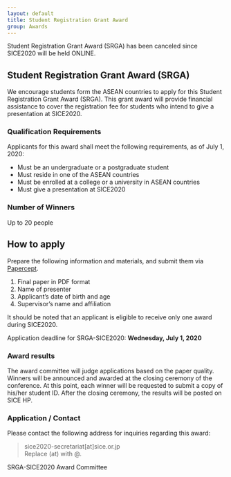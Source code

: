 ```yaml
---
layout: default
title: Student Registration Grant Award
group: Awards
---
```


<div class="alert alert-warning" role="alert">
    Student Registration Grant Award (SRGA) has been canceled since SICE2020 will be held ONLINE.
</div>

## Student Registration Grant Award (SRGA)

We encourage students form the ASEAN countries to apply for this Student Registration Grant Award (SRGA). This grant award will provide financial assistance to cover the registration fee for students who intend to give a presentation at SICE2020. 

### Qualification Requirements

Applicants for this award shall meet the following requirements, as of July 1, 2020:
- Must be an undergraduate or a postgraduate student
- Must reside in one of the ASEAN countries
- Must be enrolled at a college or a university in ASEAN countries
- Must give a presentation at SICE2020


### Number of Winners

Up to 20 people

## How to apply 

Prepare the following information and materials, and submit them via [Papercept](https://controls.papercept.net/conferences/scripts/start.pl#SICE20).
1. Final paper in PDF format
2. Name of presenter
3. Applicant’s date of birth and age 
4. Supervisor’s name and affiliation 

It should be noted that an applicant is eligible to receive only one award during SICE2020.

Application deadline for SRGA-SICE2020: **Wednesday, July 1, 2020**

### Award results

The award committee will judge applications based on the paper quality. Winners will be announced and awarded at the closing ceremony of the conference. At this point, each winner will be requested to submit a copy of his/her student ID. After the closing ceremony, the results will be posted on SICE HP.

### Application / Contact 

Please contact the following address for inquiries regarding this award:

> sice2020-secretariat[at]sice.or.jp <br>
> Replace (at) with @.

SRGA-SICE2020 Award Committee
